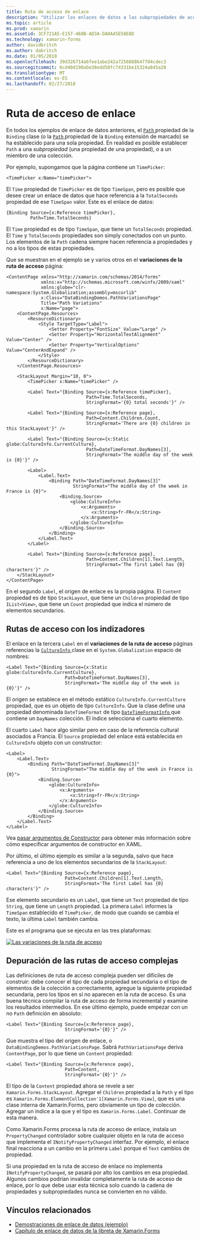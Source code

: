```yaml
---
title: Ruta de acceso de enlace
description: "Utilizar los enlaces de datos a las subpropiedades de acceso y miembros de colección"
ms.topic: article
ms.prod: xamarin
ms.assetid: 3CF721A5-E157-468B-AD3A-DA0A45E58E8D
ms.technology: xamarin-forms
author: davidbritch
ms.author: dabritch
ms.date: 01/05/2018
ms.openlocfilehash: 39d326714a6fee1abe242a7256888647784cdec3
ms.sourcegitcommit: 6cd40d190abe38edd50fc74331be15324a845a28
ms.translationtype: MT
ms.contentlocale: es-ES
ms.lasthandoff: 02/27/2018
---
```

# <a name="binding-path"></a>Ruta de acceso de enlace

En todos los ejemplos de enlace de datos anteriores, el [ `Path` ](https://developer.xamarin.com/api/property/Xamarin.Forms.Binding.Path/) propiedad de la `Binding` clase (o la [ `Path` ](https://developer.xamarin.com/api/property/Xamarin.Forms.Xaml.BindingExtension.Path/) propiedad de la `Binding` extensión de marcado) se ha establecido para una sola propiedad. En realidad es posible establecer `Path` a una *subpropiedad* (una propiedad de una propiedad), o a un miembro de una colección.

Por ejemplo, supongamos que la página contiene un `TimePicker`:

```xaml
<TimePicker x:Name="timePicker">
```

El `Time` propiedad de `TimePicker` es de tipo `TimeSpan`, pero es posible que desee crear un enlace de datos que hace referencia a la `TotalSeconds` propiedad de ese `TimeSpan` valor. Este es el enlace de datos:

```xaml
{Binding Source={x:Reference timePicker},
         Path=Time.TotalSeconds}
```
         
El `Time` propiedad es de tipo `TimeSpan`, que tiene un `TotalSeconds` propiedad. El `Time` y `TotalSeconds` propiedades son simply conectados con un punto. Los elementos de la `Path` cadena siempre hacen referencia a propiedades y no a los tipos de estas propiedades.

Que se muestran en el ejemplo se y varios otros en el **variaciones de la ruta de acceso** página:

```xaml
<ContentPage xmlns="http://xamarin.com/schemas/2014/forms"
             xmlns:x="http://schemas.microsoft.com/winfx/2009/xaml"
             xmlns:globe="clr-namespace:System.Globalization;assembly=mscorlib"
             x:Class="DataBindingDemos.PathVariationsPage"
             Title="Path Variations"
             x:Name="page">
    <ContentPage.Resources>
        <ResourceDictionary>
            <Style TargetType="Label">
                <Setter Property="FontSize" Value="Large" />
                <Setter Property="HorizontalTextAlignment" Value="Center" />
                <Setter Property="VerticalOptions" Value="CenterAndExpand" />
            </Style>
        </ResourceDictionary>
    </ContentPage.Resources>
    
    <StackLayout Margin="10, 0">
        <TimePicker x:Name="timePicker" />

        <Label Text="{Binding Source={x:Reference timePicker},
                              Path=Time.TotalSeconds,
                              StringFormat='{0} total seconds'}" />

        <Label Text="{Binding Source={x:Reference page},
                              Path=Content.Children.Count,
                              StringFormat='There are {0} children in this StackLayout'}" />
        
        <Label Text="{Binding Source={x:Static globe:CultureInfo.CurrentCulture},
                              Path=DateTimeFormat.DayNames[3],
                              StringFormat='The middle day of the week is {0}'}" />

        <Label>
            <Label.Text>
                <Binding Path="DateTimeFormat.DayNames[3]"
                         StringFormat="The middle day of the week in France is {0}">
                    <Binding.Source>
                        <globe:CultureInfo>
                            <x:Arguments>
                                <x:String>fr-FR</x:String>
                            </x:Arguments>
                        </globe:CultureInfo>
                    </Binding.Source>
                </Binding>
            </Label.Text>
        </Label>

        <Label Text="{Binding Source={x:Reference page},
                              Path=Content.Children[1].Text.Length,
                              StringFormat='The first Label has {0} characters'}" />
    </StackLayout>
</ContentPage>
```

En el segundo `Label`, el origen de enlace es la propia página. El `Content` propiedad es de tipo `StackLayout`, que tiene un `Children` propiedad de tipo `IList<View>`, que tiene un `Count` propiedad que indica el número de elementos secundarios.

## <a name="paths-with-indexers"></a>Rutas de acceso con los indizadores

El enlace en la tercera `Label` en el **variaciones de la ruta de acceso** páginas referencias la [ `CultureInfo` ](https://developer.xamarin.com/api/type/System.Globalization.CultureInfo/) clase en el `System.Globalization` espacio de nombres:

```xaml
<Label Text="{Binding Source={x:Static globe:CultureInfo.CurrentCulture},
                      Path=DateTimeFormat.DayNames[3],
                      StringFormat='The middle day of the week is {0}'}" />
```

El origen se establece en el método estático `CultureInfo.CurrentCulture` propiedad, que es un objeto de tipo `CultureInfo`. Que la clase define una propiedad denominada `DateTimeFormat` de tipo [ `DateTimeFormatInfo` ](https://developer.xamarin.com/api/type/System.Globalization.DateTimeFormatInfo/) que contiene un `DayNames` colección. El índice selecciona el cuarto elemento.

El cuarto `Label` hace algo similar pero en caso de la referencia cultural asociados a Francia. El `Source` propiedad del enlace está establecida en `CultureInfo` objeto con un constructor:

```xaml
<Label>
    <Label.Text>
        <Binding Path="DateTimeFormat.DayNames[3]"
                 StringFormat="The middle day of the week in France is {0}">
            <Binding.Source>
                <globe:CultureInfo>
                    <x:Arguments>
                        <x:String>fr-FR</x:String>
                    </x:Arguments>
                </globe:CultureInfo>
            </Binding.Source>
        </Binding>
    </Label.Text>
</Label>
```

Vea [pasar argumentos de Constructor](~/xamarin-forms/xaml/passing-arguments.md#constructor_arguments) para obtener más información sobre cómo especificar argumentos de constructor en XAML.

Por último, el último ejemplo es similar a la segunda, salvo que hace referencia a uno de los elementos secundarios de la `StackLayout`:

```xaml
<Label Text="{Binding Source={x:Reference page},
                      Path=Content.Children[1].Text.Length,
                      StringFormat='The first Label has {0} characters'}" />
```

Ese elemento secundario es un `Label`, que tiene un `Text` propiedad de tipo `String`, que tiene un `Length` propiedad. La primera `Label` informes la `TimeSpan` establecido el `TimePicker`, de modo que cuando se cambia el texto, la última `Label` también cambia.

Este es el programa que se ejecuta en las tres plataformas:

[![Las variaciones de la ruta de acceso](binding-path-images/pathvariations-small.png "variaciones de la ruta de acceso")](binding-path-images/pathvariations-large.png "variaciones de la ruta de acceso")

## <a name="debugging-complex-paths"></a>Depuración de las rutas de acceso complejas

Las definiciones de ruta de acceso compleja pueden ser difíciles de construir: debe conocer el tipo de cada propiedad secundaria o el tipo de elementos de la colección a correctamente, agregue la siguiente propiedad secundaria, pero los tipos en sí no aparecen en la ruta de acceso. Es una buena técnica compilar la ruta de acceso de forma incremental y examine los resultados intermedios. En ese último ejemplo, puede empezar con un no `Path` definición en absoluto:

```xaml
<Label Text="{Binding Source={x:Reference page},
                      StringFormat='{0}'}" />
```

Que muestra el tipo del origen de enlace, o `DataBindingDemos.PathVariationsPage`. Sabrá `PathVariationsPage` deriva `ContentPage`, por lo que tiene un `Content` propiedad:

```xaml
<Label Text="{Binding Source={x:Reference page},
                      Path=Content,
                      StringFormat='{0}'}" />
```

El tipo de la `Content` propiedad ahora se revele a ser `Xamarin.Forms.StackLayout`. Agregar el `Children` propiedad a la `Path` y el tipo es `Xamarin.Forms.ElementCollection'1[Xamarin.Forms.View]`, que es una clase interna de Xamarin.Forms, pero obviamente un tipo de colección. Agregar un índice a la que y el tipo es `Xamarin.Forms.Label`. Continuar de esta manera.

Como Xamarin.Forms procesa la ruta de acceso de enlace, instala un `PropertyChanged` controlador sobre cualquier objeto en la ruta de acceso que implementa el `INotifyPropertyChanged` interfaz. Por ejemplo, el enlace final reacciona a un cambio en la primera `Label` porque el `Text` cambios de propiedad. 

Si una propiedad en la ruta de acceso de enlace no implementa `INotifyPropertyChanged`, se pasará por alto los cambios en esa propiedad. Algunos cambios podrían invalidar completamente la ruta de acceso de enlace, por lo que debe usar esta técnica solo cuando la cadena de propiedades y subpropiedades nunca se convierten en no válido.



## <a name="related-links"></a>Vínculos relacionados

- [Demostraciones de enlace de datos (ejemplo)](https://developer.xamarin.com/samples/xamarin-forms/DataBindingDemos/)
- [Capítulo de enlace de datos de la libreta de Xamarin.Forms](~/xamarin-forms/creating-mobile-apps-xamarin-forms/summaries/chapter16.md)
